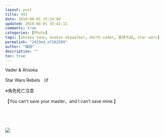 ```yaml
---
layout: post
title: 441
date: 2018-08-01 15:24:08
updated: 2018-08-01 15:42:11
comments: true
categories: [Photo]
tags: [ahsoka tano, anakin skywalker, darth vader, 星球大战, star wars]
permalink: "2433ed_ef162509"
author: "猫厨"
description: ""
toc: true
---
```


<p>Vader &amp; Ahsoka</p> 
<p>Star Wars Rebels （if</p> 
<p>※角色死亡注意</p> 
<p>【You can’t save your master，and I can’t save mine.】<br /></p> 
<p><br /></p> 
<p><br /></p>

![](/img/img_cVZNdzJtQk9JV2VlMUlqc255L204dHE4Qmw5NW9IYWRRM041amtZeFdadXYvOGd2R2VDVlpBPT0.jpg)